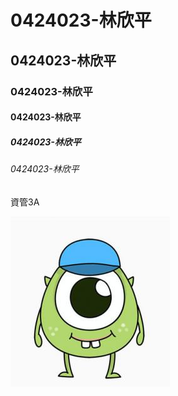# 0424023-林欣平
## 0424023-林欣平
### 0424023-林欣平
#### 0424023-林欣平
##### 0424023-林欣平
###### 0424023-林欣平
資管3A

![IMAGE](123.jpg)

